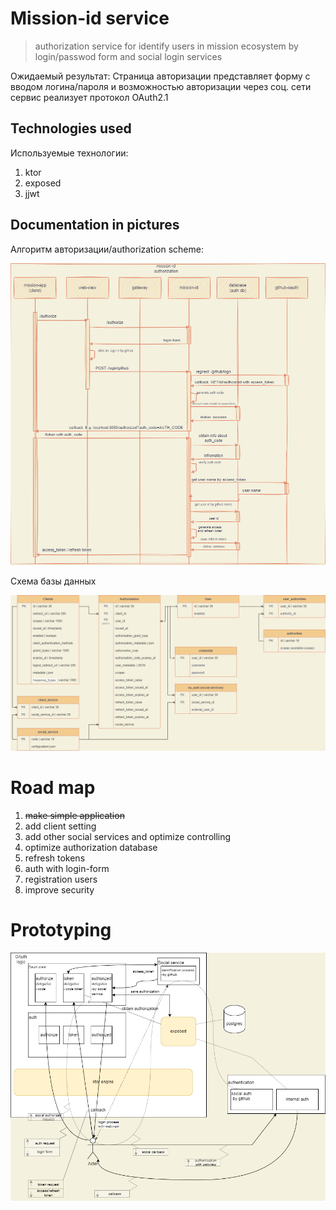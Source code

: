 # Mission-id service

> authorization service for identify users in mission ecosystem by login/passwod form and social login services

Ожидаемый результат:
Страница авторизации представляет форму с вводом логина/пароля и возможностью авторизации через соц. сети
сервис реализует протокол OAuth2.1

## Technologies used

Используемые технологии:
1) ktor
2) exposed
3) jjwt

## Documentation in pictures

Алгоритм авторизации/authorization scheme:

![auth_scheme](./resources/id-scheme.png)

Схема базы данных

![table_client](./resources/db_scheme.png)

# Road map
1) ~~make simple application~~
2) add client setting
3) add other social services and optimize controlling
4) optimize authorization database
5) refresh tokens
6) auth with login-form
7) registration users
8) improve security

# Prototyping

![raw scheme](./resources/raw_scheme.png)